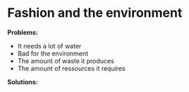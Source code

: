 # Fashion and the environment

**Problems:**

- It needs a lot of water
- Bad for the environment
- The amount of waste it produces
- The amount of ressources it requires

**Solutions:**

